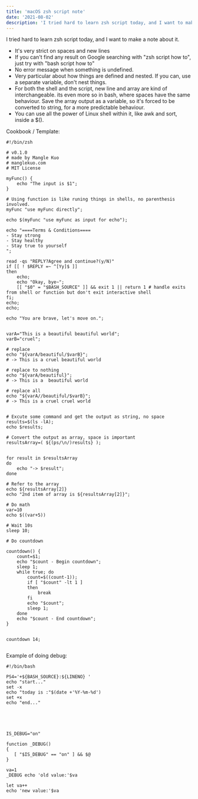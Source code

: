```yaml
---
title: 'macOS zsh script note'
date: '2021-08-02'
description: 'I tried hard to learn zsh script today, and I want to make a note about it.'
---
```


I tried hard to learn zsh script today, and I want to make a note about it.

- It's very strict on spaces and new lines
- If you can't find any result on Google searching with "zsh script how to", just try with "bash script how to"
- No error message when something is undefined. 
- Very particular about how things are defined and nested. If you can, use a separate variable, don't nest things.
- For both the shell and the script, new line and array are kind of interchangeable. its even more so in bash, where spaces have the same behaviour. Save the array output as a variable, so it's forced to be converted to string, for a more predictable behaviour.
- You can use all the power of Linux shell within it, like awk and sort, inside a $().

Cookbook / Template:
```
#!/bin/zsh

# v0.1.0
# made by Mangle Kuo
# manglekuo.com
# MIT License

myFunc() {
    echo "The input is $1";
}

# Using function is like runing things in shells, no parenthesis involved.
myFunc "use myFunc directly";

echo $(myFunc "use myFunc as input for echo");

echo "====Terms & Conditions====
- Stay strong
- Stay healthy
- Stay true to yourself
";

read -qs "REPLY?Agree and continue?(y/N)"
if [[ ! $REPLY =~ ^[Yy]$ ]]
then
	echo;
	echo "Okay, bye~";
    [[ "$0" = "$BASH_SOURCE" ]] && exit 1 || return 1 # handle exits from shell or function but don't exit interactive shell
fi;
echo;
echo;

echo "You are brave, let's move on.";


varA="This is a beautiful beautiful world";
varB="cruel";

# replace
echo "${varA/beautiful/$varB}";
# -> This is a cruel beautiful world

# replace to nothing
echo "${varA/beautiful}";
# -> This is a  beautiful world

# replace all
echo "${varA//beautiful/$varB}";
# -> This is a cruel cruel world


# Excute some command and get the output as string, no space
results=$(ls -lA);
echo $results;

# Convert the output as array, space is important
resultsArray=( ${(ps/\n/)results} );


for result in $resultsArray
do
	echo "-> $result";
done

# Refer to the array
echo ${resultsArray[2]}
echo "2nd item of array is ${resultsArray[2]}";

# Do math
var=10
echo $((var+5))

# Wait 10s
sleep 10;

# Do countdown

countdown() {
	count=$1;
	echo "$count - Begin countdown";
	sleep 1;
	while true; do
		count=$((count-1));
		if [ "$count" -lt 1 ]
		then
			break
		fi
		echo "$count";
		sleep 1;
	done
	echo "$count - End countdown";
}


countdown 14;


```

Example of doing debug:

```
#!/bin/bash

PS4='+${BASH_SOURCE}:${LINENO} '
echo "start..."
set -x
echo "today is :"$(date +'%Y-%m-%d')
set +x
echo "end..."





IS_DEBUG="on"

function _DEBUG()
{
   [ "$IS_DEBUG" == "on" ] && $@
}

va=1
_DEBUG echo 'old value:'$va

let va++
echo 'new value:'$va


```

